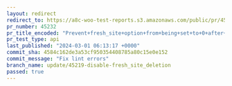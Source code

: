 ```yaml
---
layout: redirect
redirect_to: https://a8c-woo-test-reports.s3.amazonaws.com/public/pr/45232/api/index.html
pr_number: 45232
pr_title_encoded: "Prevent+fresh_site+option+from+being+set+to+0+after+WooCommerce+installation"
pr_test_type: api
last_published: "2024-03-01 06:13:17 +0000"
commit_sha: 4584c162de3a53cf950354408785a80c15e0e152
commit_message: "Fix lint errors"
branch_name: update/45219-disable-fresh_site_deletion
passed: true
---
```

